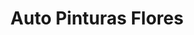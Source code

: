 ---
title: "Auto Pinturas Flores"
url: /chihuahua/auto-pinturas-flores/
shop: reparación de automóviles
---